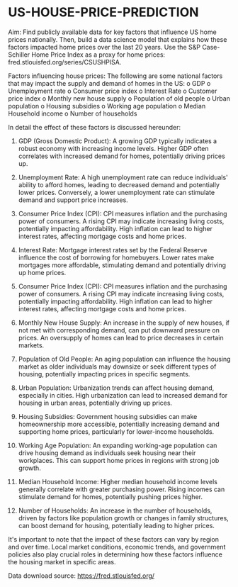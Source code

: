 # US-HOUSE-PRICE-PREDICTION
Aim:  Find publicly available data for key factors that influence US home prices nationally. Then, build a data science model that explains how these factors impacted home prices over the last 20 years.
Use the S&P Case-Schiller Home Price Index as a proxy for home prices: fred.stlouisfed.org/series/CSUSHPISA.

Factors influencing house prices: 
The following are some national factors that may impact the supply and demand of homes in the US:
o	GDP
o	Unemployment rate
o	Consumer price index
o	Interest Rate
o	Customer price index
o	Monthly new house supply
o	Population of old people
o	Urban population
o	Housing subsidies
o	Working age population
o	Median Household income
o	Number of households 

In detail the effect of these factors is discussed hereunder:
1. GDP (Gross Domestic Product): A growing GDP typically indicates a robust economy with increasing income levels. Higher GDP often correlates with increased demand for homes, potentially driving prices up.

2. Unemployment Rate: A high unemployment rate can reduce individuals' ability to afford homes, leading to decreased demand and potentially lower prices. Conversely, a lower unemployment rate can stimulate demand and support price increases.

3. Consumer Price Index (CPI): CPI measures inflation and the purchasing power of consumers. A rising CPI may indicate increasing living costs, potentially impacting affordability. High inflation can lead to higher interest rates, affecting mortgage costs and home prices.

4. Interest Rate: Mortgage interest rates set by the Federal Reserve influence the cost of borrowing for homebuyers. Lower rates make mortgages more affordable, stimulating demand and potentially driving up home prices.

5. Consumer Price Index (CPI): CPI measures inflation and the purchasing power of consumers. A rising CPI may indicate increasing living costs, potentially impacting affordability. High inflation can lead to higher interest rates, affecting mortgage costs and home prices.

6. Monthly New House Supply: An increase in the supply of new houses, if not met with corresponding demand, can put downward pressure on prices. An oversupply of homes can lead to price decreases in certain markets.

7. Population of Old People: An aging population can influence the housing market as older individuals may downsize or seek different types of housing, potentially impacting prices in specific segments.

8. Urban Population: Urbanization trends can affect housing demand, especially in cities. High urbanization can lead to increased demand for housing in urban areas, potentially driving up prices.

9. Housing Subsidies: Government housing subsidies can make homeownership more accessible, potentially increasing demand and supporting home prices, particularly for lower-income households.

10. Working Age Population: An expanding working-age population can drive housing demand as individuals seek housing near their workplaces. This can support home prices in regions with strong job growth.

11. Median Household Income: Higher median household income levels generally correlate with greater purchasing power. Rising incomes can stimulate demand for homes, potentially pushing prices higher.

12. Number of Households: An increase in the number of households, driven by factors like population growth or changes in family structures, can boost demand for housing, potentially leading to higher prices.

It's important to note that the impact of these factors can vary by region and over time. Local market conditions, economic trends, and government policies also play crucial roles in determining how these factors influence the housing market in specific areas.

Data download source: https://fred.stlouisfed.org/
